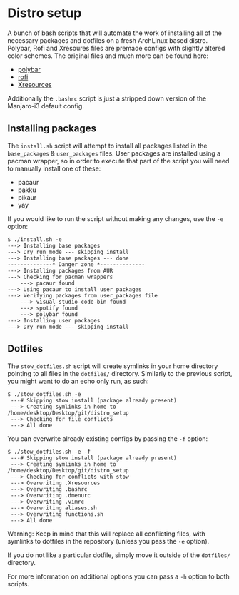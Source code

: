 # Distro setup

A bunch of bash scripts that will automate the work of installing all of the necessary packages and dotfiles on a fresh ArchLinux based distro. Polybar, Rofi and Xresoures files are premade configs with slightly altered color schemes. The original files and much more can be found here:

- [polybar](https://github.com/adi1090x/polybar-themes)
- [rofi](https://github.com/davatorium/rofi-themes)
- [Xresources](https://github.com/logico-dev/Xresources-themes)

Additionally the `.bashrc` script is just a stripped down version of the Manjaro-i3 default config.

## Installing packages

The `install.sh` script will attempt to install all packages listed in the `base_packages` & `user_packages` files. User packages are installed using a pacman wrapper, so in order to execute that part of the script you will need to manually install one of these:

- pacaur
- pakku
- pikaur
- yay

If you would like to run the script without making any changes, use the `-e` option:

```
$ ./install.sh -e
---> Installing base packages
---> Dry run mode --- skipping install
---> Installing base packages --- done
--------------* Danger zone *--------------
---> Installing packages from AUR
---> Checking for pacman wrappers
	---> pacaur found
---> Using pacaur to install user packages
---> Verifying packages from user_packages file
	---> visual-studio-code-bin found
	---> spotify found
	---> polybar found
---> Installing user packages
---> Dry run mode --- skipping install
```

## Dotfiles

The `stow_dotfiles.sh` script will create symlinks in your home directory pointing to all files in the `dotfiles/` directory. Similarly to the previous script, you might want to do an echo only run, as such:

```
$ ./stow_dotfiles.sh -e
 ---# Skipping stow install (package already present)
 ---> Creating symlinks in home to /home/desktop/Desktop/git/distro_setup
 ---> Checking for file conflicts
 ---> All done
```

You can overwrite already existing configs by passing the `-f` option:

```
$ ./stow_dotfiles.sh -e -f
 ---# Skipping stow install (package already present)
 ---> Creating symlinks in home to /home/desktop/Desktop/git/distro_setup
 ---> Checking for conflicts with stow
 ---> Overwriting .Xresources
 ---> Overwriting .bashrc
 ---> Overwriting .dmenurc
 ---> Overwriting .vimrc
 ---> Overwriting aliases.sh
 ---> Overwriting functions.sh
 ---> All done
```

Warning: Keep in mind that this will replace all conflicting files, with symlinks to dotfiles in the repository (unless you pass the `-e` option).

If you do not like a particular dotfile, simply move it outside of the `dotfiles/` directory.

For more information on additional options you can pass a `-h` option to both scripts.
